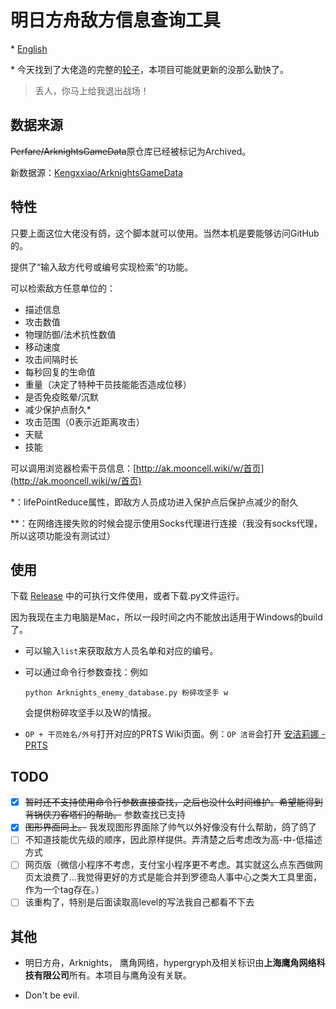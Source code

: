 # 明日方舟敌方信息查询工具

\* [English](https://github.com/Mark9804/arknights-enemydata-search/blob/master/README_en.md)

\* 今天找到了大佬造的完整的[轮子](https://somedata.top/Arknights/enemydata)，本项目可能就更新的没那么勤快了。 
> 丢人，你马上给我退出战场！

## 数据来源

~~Perfare/ArknightsGameData~~原仓库已经被标记为Archived。

新数据源：[Kengxxiao/ArknightsGameData](https://github.com/Kengxxiao/ArknightsGameData)
## 特性

只要上面这位大佬没有鸽，这个脚本就可以使用。当然本机是要能够访问GitHub的。

提供了“输入敌方代号或编号实现检索”的功能。

可以检索敌方任意单位的：

* 描述信息
* 攻击数值
* 物理防御/法术抗性数值
* 移动速度
* 攻击间隔时长
* 每秒回复的生命值
* 重量（决定了特种干员技能能否造成位移）
* 是否免疫眩晕/沉默
* 减少保护点耐久\*
* 攻击范围（0表示近距离攻击）
* 天赋
* 技能

可以调用浏览器检索干员信息：[http://ak.mooncell.wiki/w/首页](http://ak.mooncell.wiki/w/首页)

\*：lifePointReduce属性，即敌方人员成功进入保护点后保护点减少的耐久

\*\*：在网络连接失败的时候会提示使用Socks代理进行连接（我没有socks代理，所以这项功能没有测试过）

## 使用

下载 [Release](https://github.com/Mark9804/arknights-enemydata-search/releases) 中的可执行文件使用，或者下载.py文件运行。

因为我现在主力电脑是Mac，所以一段时间之内不能放出适用于Windows的build了。

* 可以输入```list```来获取敌方人员名单和对应的编号。

* 可以通过命令行参数查找：例如

  ```python Arknights_enemy_database.py 粉碎攻坚手 w```

  会提供粉碎攻坚手以及W的情报。

* `OP + 干员姓名/外号`打开对应的PRTS Wiki页面。例：`OP 洁哥`会打开 [安洁莉娜 - PRTS](http://ak.mooncell.wiki/w/安洁莉娜)

## TODO

- [x] ~~暂时还不支持使用命令行参数直接查找，之后也没什么时间维护。希望能得到背锅侠刀客塔们的帮助。~~ 参数查找已支持
- [x] ~~图形界面同上。~~ 我发现图形界面除了帅气以外好像没有什么帮助，鸽了鸽了
- [ ] 不知道技能优先级的顺序，因此原样提供。弄清楚之后考虑改为高-中-低描述方式
- [ ] 网页版（微信小程序不考虑，支付宝小程序更不考虑。其实就这么点东西做网页太浪费了…我觉得更好的方式是能合并到罗德岛人事中心之类大工具里面，作为一个tag存在。）
- [ ] 该重构了，特别是后面读取高level的写法我自己都看不下去

## 其他

* 明日方舟，Arknights， 鹰角网络，hypergryph及相关标识由**上海鹰角网络科技有限公司**所有。本项目与鹰角没有关联。

* Don't be evil.
